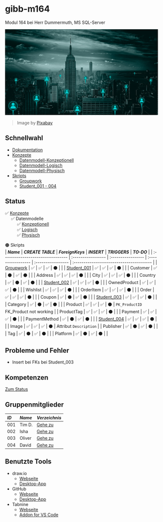 # gibb-m164
Modul 164 bei Herr Dummermuth, MS SQL-Server

![Thumbnail](Zusatzmaterial/thumbnail.jpg)
> Image by [Pixabay](https://pixabay.com/)

## Schnellwahl
- [Dokumentation](Dokumentation/IET-164_Dokumentation_Dummermuth.docx?raw=1)
- [Konzepte](Konzepte)
  - [Datenmodell-Konzeptionell](Konzepte/Datenmodell-Konzeptionell.png?raw=1)
  - [Datenmodell-Logisch](Konzepte/Datenmodell-Logisch.png?raw=1)
  - [Datenmodell-Physisch](Konzepte/Datenmodell-Physisch.png?raw=1)
- [Skripts](Skripts)
  - [Groupwork](Skripts/Groupwork)
  - [Student_001 - 004](#gruppenskripts)

## Status
:white_check_mark: [Konzepte](Konzepte/)  
&nbsp;&nbsp;&nbsp;&nbsp;&nbsp;:white_check_mark: Datenmodelle  
&nbsp;&nbsp;&nbsp;&nbsp;&nbsp;&nbsp;&nbsp;&nbsp;&nbsp;&nbsp;:white_check_mark: [Konzeptionell](Konzepte/Datenmodell-Konzeptionell.png?raw=1)  
&nbsp;&nbsp;&nbsp;&nbsp;&nbsp;&nbsp;&nbsp;&nbsp;&nbsp;&nbsp;:white_check_mark: [Logisch](Konzepte/Datenmodell-Logisch.png?raw=1)  
&nbsp;&nbsp;&nbsp;&nbsp;&nbsp;&nbsp;&nbsp;&nbsp;&nbsp;&nbsp;:white_check_mark: [Physisch](Konzepte/Datenmodell-Physisch.png?raw=1)  

:orange_circle: Skripts   
| ***Name***                         | ***CREATE TABLE*** | ***ForeignKeys***  | ***INSERT***       | ***TRIGGERS***     | ***TO-DO***                               |
| :--------------------------------- | :----------------- | :----------------- | :----------------- | :----------------- | :---------------------------------------- |
| [Groupwork](Skripts/Groupwork)     | :white_check_mark: | :white_check_mark: | :white_check_mark: | :black_circle:     |                                           |
| [Student_001](Skripts/Student_001) | :white_check_mark: | :white_check_mark: | :white_check_mark: | :black_circle:     |                                           |
| Customer                           | :white_check_mark: | :black_circle:     | :white_check_mark: | :black_circle:     |                                           |
| Address                            | :white_check_mark: | :white_check_mark: | :white_check_mark: | :black_circle:     |                                           |
| City                               | :white_check_mark: | :white_check_mark: | :white_check_mark: | :black_circle:     |                                           |
| Country                            | :white_check_mark: | :black_circle:     | :white_check_mark: | :black_circle:     |                                           |
| [Student_002](Skripts/Student_002) | :white_check_mark: | :white_check_mark: | :white_check_mark: | :black_circle:     |                                           |
| OwnedProduct                       | :white_check_mark: | :white_check_mark: | :white_check_mark: | :black_circle:     |                                           |
| Wishlist                           | :white_check_mark: | :white_check_mark: | :white_check_mark: | :black_circle:     |                                           |
| OrderItem                          | :white_check_mark: | :white_check_mark: | :white_check_mark: | :black_circle:     |                                           |
| Order                              | :white_check_mark: | :white_check_mark: | :white_check_mark: | :black_circle:     |                                           |
| Coupon                             | :white_check_mark: | :black_circle:     | :white_check_mark: | :black_circle:     |                                           |
| [Student_003](Skripts/Student_003) | :white_check_mark: | :white_check_mark: | :white_check_mark: | :black_circle:     |                                           |
| Category                           | :white_check_mark: | :black_circle:     | :white_check_mark: | :black_circle:     |                                           |
| Product                            | :white_check_mark: | :white_check_mark: | :white_check_mark: | :black_circle:     | `PK_ProductID` FK_Product not working     |
| ProductTag                         | :white_check_mark: | :white_check_mark: | :white_check_mark: | :black_circle:     |                                           |
| Payment                            | :white_check_mark: | :white_check_mark: | :white_check_mark: | :black_circle:     |                                           |
| PaymentMethod                      | :white_check_mark: | :black_circle:     | :white_check_mark: | :black_circle:     |                                           |
| [Student_004](Skripts/Student_004) | :white_check_mark: | :white_check_mark: | :white_check_mark: | :black_circle:     |                                           |
| Image                              | :white_check_mark: | :white_check_mark: | :white_check_mark: | :black_circle:     | Attribut `Description`                    |
| Publisher                          | :white_check_mark: | :black_circle:     | :white_check_mark: | :black_circle:     |                                           |
| Tag                                | :white_check_mark: | :black_circle:     | :white_check_mark: | :black_circle:     |                                           |
| Platform                           | :white_check_mark: | :black_circle:     | :white_check_mark: | :black_circle:     |                                           |

## Probleme und Fehler
- Insert bei FKs bei Student_003

## Kompetenzen
[Zum Status](Dokumentation/Kompetenzen.xlsx)

## Gruppenmitglieder
| ***ID*** | ***Name*** | ***Verzeichnis***              |
| :------- | :--------- | :----------------------------- |
| 001      | Tim D.     | [Gehe zu](Skripts/Student_001) |
| 002      | Isha       | [Gehe zu](Skripts/Student_002) |
| 003      | Oliver     | [Gehe zu](Skripts/Student_003) |
| 004      | David      | [Gehe zu](Skripts/Student_004) |

## Benutzte Tools
- draw.io
  - [Webseite](https://app.diagrams.net/)
  - [Desktop-App](https://github.com/jgraph/drawio-desktop/releases/latest)
- GitHub
  - [Webseite](https://github.com/)
  - [Desktop-App](https://github.com/desktop/desktop#where-can-i-get-it)
- Tabnine
  - [Webseite](https://www.tabnine.com/)
  - [Addon for VS Code](https://www.tabnine.com/install/vscode)
